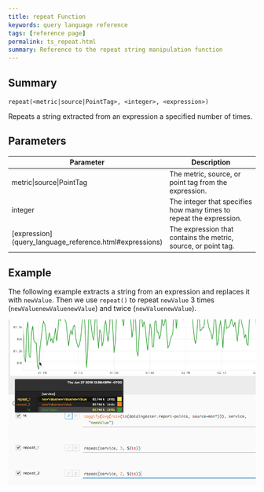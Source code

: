 ```yaml
---
title: repeat Function
keywords: query language reference
tags: [reference page]
permalink: ts_repeat.html
summary: Reference to the repeat string manipulation function
---
```

## Summary
```
repeat(<metric|source|PointTag>, <integer>, <expression>)
```
Repeats a string extracted from an expression a specified number of times.


## Parameters
<table style="width: 100%;">
<tbody>
<thead>
<tr><th width="30%">Parameter</th><th width="70%">Description</th></tr>
</thead>
<tr>
<td markdown="span">metric|source|PointTag</td>
<td>The metric, source, or point tag from the expression.</td></tr>
<tr>
<td markdown="span">integer</td>
<td>The integer that specifies how many times to repeat the expression. </td></tr>
<tr>
<td markdown="span"> [expression](query_language_reference.html#expressions)</td>
<td>The expression that contains the metric, source, or point tag.</td></tr>
</tbody>
</table>


## Example

The following example extracts a string from an expression and replaces it with `newValue`. Then we use `repeat()` to repeat `newValue` 3 times (`newValuenewValuenewValue`) and twice (`newValuenewValue`).



![ts repeat example](images/ts_repeat.png)
